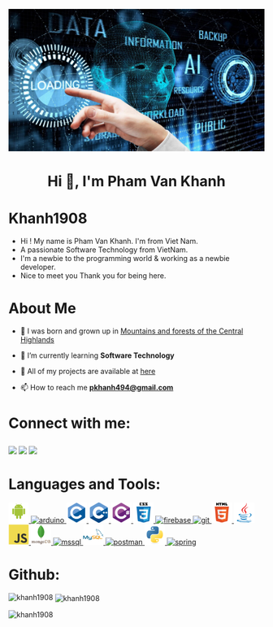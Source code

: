 <a href="#"><img width="100%" height="280px" src="./image/header.jpeg"/></a>
<h1 align="center">Hi 👋, I'm Pham Van Khanh</h1>

# Khanh1908
- Hi ! My name is Pham Van Khanh. I'm from Viet Nam.
- A passionate Software Technology from VietNam.
- I'm a newbie to the programming world & working as a newbie developer.
- Nice to meet you Thank you for being here.
# About Me
- 🔭 I was born and grown up in [Mountains and forests of the Central Highlands](https://vi.wikipedia.org/wiki/%C4%90%E1%BA%AFk_L%E1%BA%AFk)

- 🌱 I’m currently learning **Software Technology**

- 👯 All of my projects are available at [here](https://github.com/khanh1908?tab=repositories)

- 📫 How to reach me **pkhanh494@gmail.com**
# Connect with me:<p align="left">

<a href = "https://github.com/khanh1908"><img src="https://img.icons8.com/fluent/48/000000/github.png"/></a>
<a href = "https://www.facebook.com/second1908/"><img src="https://img.icons8.com/color/48/000000/facebook-new.png"/></a>
<a href = "https://www.instagram.com/khanh_19801/?hl=vi"><img src="https://img.icons8.com/fluent/48/000000/instagram-new.png"/></a>
</p>
<p align="left">
</p>

# Languages and Tools:
<p align="left"> <a href="https://developer.android.com" target="_blank" rel="noreferrer"> <img src="https://raw.githubusercontent.com/devicons/devicon/master/icons/android/android-original-wordmark.svg" alt="android" width="40" height="40"/> </a> <a href="https://www.arduino.cc/" target="_blank" rel="noreferrer"> <img src="https://cdn.worldvectorlogo.com/logos/arduino-1.svg" alt="arduino" width="40" height="40"/> </a> <a href="https://www.cprogramming.com/" target="_blank" rel="noreferrer"> <img src="https://raw.githubusercontent.com/devicons/devicon/master/icons/c/c-original.svg" alt="c" width="40" height="40"/> </a> <a href="https://www.w3schools.com/cpp/" target="_blank" rel="noreferrer"> <img src="https://raw.githubusercontent.com/devicons/devicon/master/icons/cplusplus/cplusplus-original.svg" alt="cplusplus" width="40" height="40"/> </a> <a href="https://www.w3schools.com/cs/" target="_blank" rel="noreferrer"> <img src="https://raw.githubusercontent.com/devicons/devicon/master/icons/csharp/csharp-original.svg" alt="csharp" width="40" height="40"/> </a> <a href="https://www.w3schools.com/css/" target="_blank" rel="noreferrer"> <img src="https://raw.githubusercontent.com/devicons/devicon/master/icons/css3/css3-original-wordmark.svg" alt="css3" width="40" height="40"/> </a> <a href="https://firebase.google.com/" target="_blank" rel="noreferrer"> <img src="https://www.vectorlogo.zone/logos/firebase/firebase-icon.svg" alt="firebase" width="40" height="40"/> </a> <a href="https://git-scm.com/" target="_blank" rel="noreferrer"> <img src="https://www.vectorlogo.zone/logos/git-scm/git-scm-icon.svg" alt="git" width="40" height="40"/> </a> <a href="https://www.w3.org/html/" target="_blank" rel="noreferrer"> <img src="https://raw.githubusercontent.com/devicons/devicon/master/icons/html5/html5-original-wordmark.svg" alt="html5" width="40" height="40"/> </a> <a href="https://www.java.com" target="_blank" rel="noreferrer"> <img src="https://raw.githubusercontent.com/devicons/devicon/master/icons/java/java-original.svg" alt="java" width="40" height="40"/> </a> <a href="https://developer.mozilla.org/en-US/docs/Web/JavaScript" target="_blank" rel="noreferrer"> <img src="https://raw.githubusercontent.com/devicons/devicon/master/icons/javascript/javascript-original.svg" alt="javascript" width="40" height="40"/> </a> <a href="https://www.mongodb.com/" target="_blank" rel="noreferrer"> <img src="https://raw.githubusercontent.com/devicons/devicon/master/icons/mongodb/mongodb-original-wordmark.svg" alt="mongodb" width="40" height="40"/> </a> <a href="https://www.microsoft.com/en-us/sql-server" target="_blank" rel="noreferrer"> <img src="https://www.svgrepo.com/show/303229/microsoft-sql-server-logo.svg" alt="mssql" width="40" height="40"/> </a> <a href="https://www.mysql.com/" target="_blank" rel="noreferrer"> <img src="https://raw.githubusercontent.com/devicons/devicon/master/icons/mysql/mysql-original-wordmark.svg" alt="mysql" width="40" height="40"/> </a> <a href="https://postman.com" target="_blank" rel="noreferrer"> <img src="https://www.vectorlogo.zone/logos/getpostman/getpostman-icon.svg" alt="postman" width="40" height="40"/> </a> <a href="https://www.python.org" target="_blank" rel="noreferrer"> <img src="https://raw.githubusercontent.com/devicons/devicon/master/icons/python/python-original.svg" alt="python" width="40" height="40"/> </a> <a href="https://spring.io/" target="_blank" rel="noreferrer"> <img src="https://www.vectorlogo.zone/logos/springio/springio-icon.svg" alt="spring" width="40" height="40"/> </a> </p>

# Github:
<p><img align="left" src="https://github-readme-stats.vercel.app/api/top-langs?username=khanh1908&show_icons=true&locale=en&layout=compact" alt="khanh1908" /></p>

<p>&nbsp;<img align="center" src="https://github-readme-stats.vercel.app/api?username=khanh1908&show_icons=true&locale=en" alt="khanh1908" /></p>

<p><img align="center" src="https://github-readme-streak-stats.herokuapp.com/?user=khanh1908&" alt="khanh1908" /></p>
